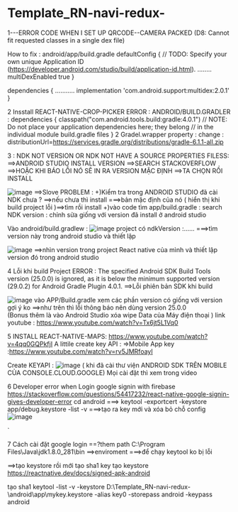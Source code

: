 # Template_RN-navi-redux-

 1---ERROR CODE WHEN I SET UP QRCODE--CAMERA PACKED 
(D8: Cannot fit requested classes in a single dex file)

How to fix : android/app/build.gradle
defaultConfig {
        // TODO: Specify your own unique Application ID (https://developer.android.com/studio/build/application-id.html).
        ........
        multiDexEnabled true
    }


dependencies {
    ...........
    implementation 'com.android.support:multidex:2.0.1'
}


2 Insstall REACT-NATIVE-CROP-PICKER
ERROR :
ANDROID/BUILD.GRADLER :
dependencies {
        classpath("com.android.tools.build:gradle:4.0.1")
        // NOTE: Do not place your application dependencies here; they belong
        // in the individual module build.gradle files
    }
  2 Gradel.wrapper property : change :  distributionUrl=https://services.gradle.org/distributions/gradle-6.1.1-all.zip
  
 3 : NDK NOT VERSION OR NDK NOT HAVE A SOURCE PROPERTIES FILESS:
 ==>ANDROID STUDIO INSTALL VERSION ==>SEARCH STACKOVERFLOW ==>HOẶC KHI BÁO LỖI NÓ SẼ IN RA VERSION MẶC ĐỊNH ==>TA CHỌN RỒI INSTALL
 
 
![image](https://user-images.githubusercontent.com/73121884/113107113-ba32b100-922d-11eb-946d-9ba168a60414.png)
==>Slove PROBLEM :
              +)Kiểm tra trong ANDROID STUDIO đã cài NDK chưa ? ==>nếu chưa thì install ===>bản mặc định của nó ( hiển thị khi build project lỗi )==>tìm rồi install
              +)vào code tìm app/build.gradle : search NDK version : chỉnh sửa giống với version đã install ở android studio
              
 Vào android/build.gradlew :
 ![image](https://user-images.githubusercontent.com/73121884/118256681-f5d0c400-b4d7-11eb-85f8-62bfdd789c37.png)
project có ndkVersion :...... ===>tìm version này trong android studio và thiết lập 

![image](https://user-images.githubusercontent.com/73121884/118256847-2153ae80-b4d8-11eb-881a-b2abb1992cdf.png)
==>nhìn version trong project React native của mình và thiết lập version đó trong android studio
              
              
              
 4 Lỗi khi build Project
 ERROR : The specified Android SDK Build Tools version (25.0.0) is ignored, as it is below the minimum supported version (29.0.2) for Android Gradle Plugin 4.0.1.
 ==>Lỗi phiên bản SDK khi build 
 
 ![image](https://user-images.githubusercontent.com/73121884/113256117-ed8b4380-92f2-11eb-825f-4321f38a6a4a.png)
 vào APP/Build.gradle xem các phần version có giống với version gợi ý ko ==>như trên thì lỗi thông báo nên dùng version 25.0.0  
 (Bonus thêm là vào Android Studio xóa wipe Data của Máy điện thoại )
link youtube : https://www.youtube.com/watch?v=Tx6jt5L1Vq0






5 INSTALL REACT-NATIVE-MAPS:
https://www.youtube.com/watch?v=4qq0GQPkfjI
A littile create key API :
   =>Mobile App key :https://www.youtube.com/watch?v=rv5JMRfoayI
   
   Create KEYAPI :
   ![image](https://user-images.githubusercontent.com/73121884/118014763-be4e0480-b37d-11eb-8318-a4c03ee8054b.png)
   ( khi đã cài thư viện ANDROID SDK TRÊN MOBILE CỦA CONSOLE.CLOUD.GOOGLE)
   Mọi cài đặt thì xem trong video 
   
   
   
   6 Developer error when Login google signin with firebase
   https://stackoverflow.com/questions/54417232/react-native-google-signin-gives-developer-error
   cd android ===> keytool -exportcert -keystore app/debug.keystore -list -v ===>tạo ra key mới 
   và xóa bỏ chỗ config
   ![image](https://user-images.githubusercontent.com/73121884/118304399-d6a25880-b510-11eb-95a6-d4a595f5fc71.png)


 `
 
 7 Cách cài đặt google login
 ==?them path C:\Program Files\Java\jdk1.8.0_281\bin ==>enviroment  ===>để chạy keytool ko bị lỗi 
 
 ==>tạo keystore rồi mới tạo sha1 key 
 tạo keystore
https://reactnative.dev/docs/signed-apk-android


 

tạo sha1
keytool -list -v -keystore D:\Template_RN-navi-redux-\android\app\mykey.keystore -alias key0 -storepass android -keypass android


   
